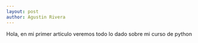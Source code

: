 ```yaml
---
layout: post
author: Agustin Rivera
---
```


Hola, en mi primer articulo veremos todo lo dado sobre mi curso de python
